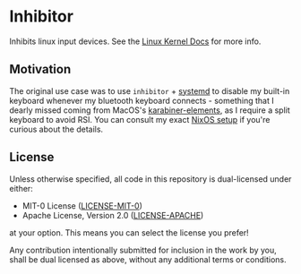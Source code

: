 # Inhibitor

Inhibits linux input devices. See the [Linux Kernel Docs][linux-docs] for more info.

## Motivation

The original use case was to use `inhibitor` + [systemd][systemd.device] to disable
my built-in keyboard whenever my bluetooth keyboard connects - something that I dearly
missed coming from MacOS's [karabiner-elements][karabiner], as I require a split
keyboard to avoid RSI. You can consult my exact [NixOS setup][nixos] if you're curious about
the details.

## License

Unless otherwise specified, all code in this repository is dual-licensed under
either:

- MIT-0 License ([LICENSE-MIT-0](LICENSE-MIT-0))
- Apache License, Version 2.0 ([LICENSE-APACHE](LICENSE-APACHE))

at your option. This means you can select the license you prefer!

Any contribution intentionally submitted for inclusion in the work by you, shall be
dual licensed as above, without any additional terms or conditions.

[linux-docs]: https://docs.kernel.org/input/input-programming.html#inhibiting-input-devices
[systemd.device]: https://www.freedesktop.org/software/systemd/man/latest/systemd.device.html
[karabiner]: https://karabiner-elements.pqrs.org/docs/manual/configuration/disable-built-in-keyboard/
[nixos]: https://github.com/TheButlah/nix/blob/e90227424661123437501f1bcdac5db47be04da3/machines/ryan-asahi/configuration.nix#L184-L215
